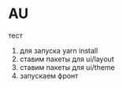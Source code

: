 # AU
тест
1) для запуска yarn install
2) ставим пакеты для ui/layout
3) ставим пакеты для ui/theme
4) запускаем фронт
